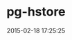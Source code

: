 ---
layout: post
title:  "pg-hstore"
repo:   "seamusabshere/pg-hstore"
date:   2015-02-18 17:25:25
gemurl: https://github.com/seamusabshere/pg-hstore
---